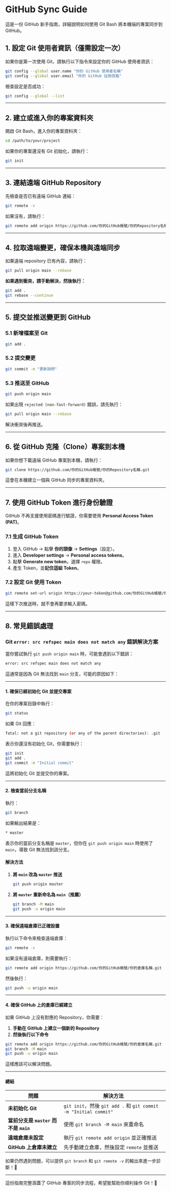 # GitHub Sync Guide

這是一份 GitHub 新手指南，詳細說明如何使用 Git Bash 將本機端的專案同步到 GitHub。

## **1. 設定 Git 使用者資訊（僅需設定一次）**
如果你是第一次使用 Git，請執行以下指令來設定你的 GitHub 使用者資訊：

```bash
git config --global user.name "你的 GitHub 使用者名稱"
git config --global user.email "你的 GitHub 註冊信箱"
```

檢查設定是否成功：
```bash
git config --global --list
```

---

## **2. 建立或進入你的專案資料夾**
開啟 Git Bash，進入你的專案資料夾：
```bash
cd /path/to/your/project
```
如果你的專案還沒有 Git 初始化，請執行：
```bash
git init
```

---

## **3. 連結遠端 GitHub Repository**
先檢查是否已有遠端 GitHub 連結：
```bash
git remote -v
```
如果沒有，請執行：
```bash
git remote add origin https://github.com/你的GitHub帳號/你的Repository名稱.git
```

---

## **4. 拉取遠端變更，確保本機與遠端同步**
如果遠端 repository 已有內容，請執行：
```bash
git pull origin main --rebase
```
**如果遇到衝突，請手動解決，然後執行：**
```bash
git add .
git rebase --continue
```

---

## **5. 提交並推送變更到 GitHub**
### **5.1 新增檔案至 Git**
```bash
git add .
```

### **5.2 提交變更**
```bash
git commit -m "更新說明"
```

### **5.3 推送至 GitHub**
```bash
git push origin main
```

如果出現 `rejected (non-fast-forward)` 錯誤，請先執行：
```bash
git pull origin main --rebase
```
解決衝突後再推送。

---

## **6. 從 GitHub 克隆（Clone）專案到本機**
如果你想下載遠端 GitHub 專案到本機，請執行：
```bash
git clone https://github.com/你的GitHub帳號/你的Repository名稱.git
```

這會在本機建立一個與 GitHub 同步的專案資料夾。

---

## **7. 使用 GitHub Token 進行身份驗證**
GitHub 不再支援使用密碼進行驗證，你需要使用 **Personal Access Token (PAT)**。

### **7.1 生成 GitHub Token**
1. 登入 GitHub → 點擊 **你的頭像** → **Settings**（設定）。
2. 進入 **Developer settings** → **Personal access tokens**。
3. 點擊 **Generate new token**，選擇 `repo` 權限。
4. 產生 Token，並**記住這組 Token**。

### **7.2 設定 Git 使用 Token**
```bash
git remote set-url origin https://your-token@github.com/你的GitHub帳號/你的Repository名稱.git
```
這樣下次推送時，就不會再要求輸入密碼。

---

## **8. 常見錯誤處理**
### Git `error: src refspec main does not match any` 錯誤解決方案

當你嘗試執行 `git push origin main` 時，可能會遇到以下錯誤：

```bash
error: src refspec main does not match any
```

這通常是因為 Git 無法找到 `main` 分支，可能的原因如下：

---

#### **1. 確保已經初始化 Git 並提交專案**

在你的專案目錄中執行：

```bash
git status
```

如果 Git 回應：

```bash
fatal: not a git repository (or any of the parent directories): .git
```

表示你還沒有初始化 Git，你需要執行：

```bash
git init
git add .
git commit -m "Initial commit"
```

這將初始化 Git 並提交你的專案。

---

#### **2. 檢查當前分支名稱**

執行：

```bash
git branch
```

如果輸出結果是：

```bash
* master
```

表示你的當前分支名稱是 `master`，但你在 `git push origin main` 時使用了 `main`，導致 Git 無法找到該分支。

#### **解決方法**
1. **將 `main` 改為 `master` 推送**
   ```bash
   git push origin master
   ```

2. **將 `master` 重新命名為 `main`（推薦）**
   ```bash
   git branch -M main
   git push -u origin main
   ```

---

#### **3. 確保遠端倉庫已正確設置**

執行以下命令來檢查遠端倉庫：

```bash
git remote -v
```

如果沒有遠端倉庫，則需要執行：

```bash
git remote add origin https://github.com/你的GitHub帳號/你的倉庫名稱.git
```

然後執行：

```bash
git push -u origin main
```

---

#### **4. 確保 GitHub 上的倉庫已經建立**

如果 GitHub 上沒有對應的 Repository，你需要：

1. **手動在 GitHub 上建立一個新的 Repository**
2. **然後執行以下命令**

```bash
git remote add origin https://github.com/你的GitHub帳號/你的倉庫名稱.git
git branch -M main
git push -u origin main
```

這樣應該可以解決問題。

---

#### **總結**

| 問題 | 解決方法 |
|------|---------|
| **未初始化 Git** | `git init`，然後 `git add .` 和 `git commit -m "Initial commit"` |
| **當前分支是 `master` 而不是 `main`** | 使用 `git branch -M main` 來重命名 |
| **遠端倉庫未設定** | 執行 `git remote add origin` 並正確推送 |
| **GitHub 上倉庫未建立** | 先手動建立倉庫，然後設定 `remote` 並推送 |

如果仍然遇到問題，可以提供 `git branch` 和 `git remote -v` 的輸出來進一步診斷！🚀


---

這份指南完整涵蓋了 GitHub 專案的同步流程，希望能幫助你順利操作 Git！🚀

